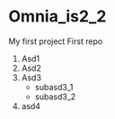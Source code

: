 # Omnia_is2_2
My first project
First repo
1. Asd1
2. Asd2
3. Asd3
   - subasd3_1
   - subasd3_2
4. asd4
